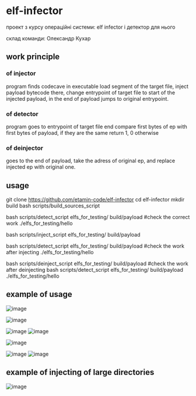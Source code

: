 # elf-infector
проект з курсу операційні системи: elf infector і детектор для нього

склад команди: Олександр Кухар

## work principle
### of injector
program finds codecave in executable load segment of the target file, inject payload bytecode there, change entrypoint of target file to start of the injected payload, in the end of payload jumps to original entrypoint.
### of detector
program goes to entrypoint of target file end compare first bytes of ep with first bytes of payload, if they are the same return 1, 0 otherwise
### of deinjector
goes to the end of payload, take the adress of original ep, and replace injected ep with original one.

## usage
git clone https://github.com/etamin-code/elf-infector
cd elf-infector
mkdir build
bash scripts/build_sources_script

bash scripts/detect_script elfs_for_testing/ build/payload #check the correct work
./elfs_for_testing/hello

bash scripts/inject_script elfs_for_testing/ build/payload

bash scripts/detect_script elfs_for_testing/ build/payload #check the work after injecting
./elfs_for_testing/hello

bash scripts/deinject_script elfs_for_testing/ build/payload #check the work after deinjecting
bash scripts/detect_script elfs_for_testing/ build/payload
./elfs_for_testing/hello

## example of usage
![image](https://user-images.githubusercontent.com/70692373/187034890-f5c484fc-77e7-46b7-808e-0ed0f04dee05.png)

![image](https://user-images.githubusercontent.com/70692373/187034900-f0e82646-c76e-4a13-a211-12d2299ab2cd.png)

![image](https://user-images.githubusercontent.com/70692373/187034917-176626d0-8378-4a70-a820-e59b311b17ce.png)
![image](https://user-images.githubusercontent.com/70692373/187034927-9bde2bc6-47db-43e4-b80c-00ced55681a3.png)

![image](https://user-images.githubusercontent.com/70692373/187034935-d2cd5e19-e46e-4d1c-8aa6-ca0e482f658c.png)


![image](https://user-images.githubusercontent.com/70692373/187034945-a583787e-98fd-4323-aecd-fdafd4324476.png)
![image](https://user-images.githubusercontent.com/70692373/187034950-20be6400-3fbd-4f81-a80c-3c8e2fd9b98e.png)


## example of injecting of large directories
![image](https://user-images.githubusercontent.com/70692373/187035164-01b8d136-c995-4105-8ba8-1e5656bf4cf1.png)

